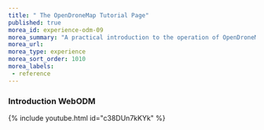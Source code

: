 ```yaml
---
title: " The OpenDroneMap Tutorial Page"
published: true
morea_id: experience-odm-09
morea_summary: "A practical introduction to the operation of OpenDroneMap"
morea_url:
morea_type: experience
morea_sort_order: 1010
morea_labels:
 - reference
---
```


### Introduction WebODM
{% include youtube.html id="c38DUn7kKYk" %}